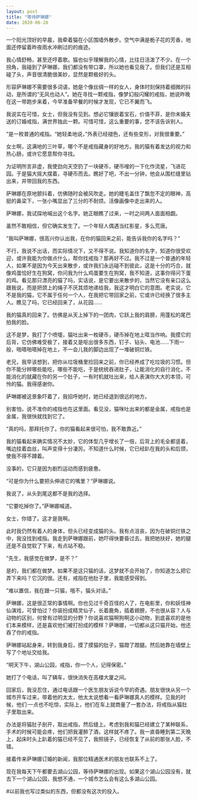 ```yaml
---
layout: post
title: "等待萨琳娜"
date: 2020-06-28
---
```

一个阳光顶好的早晨，我牵着猫在小区围墙外散步。空气中满是栀子花的芳香，地面还停留着昨夜雨水冲刷过的的痕迹。

我心情舒畅，甚至还哼着歌。猫也似乎理解我的心情，比往日活泼了不少。在一个拐角，我碰到了萨琳娜，我们都没有带口罩，所以她也看见我了。但我们还是互相碰了头，声音很清脆很美妙，显然是颗极好的头。

形容萨琳娜不需要很多词语，她是个像丝绸一样的女人，身体时刻保持着细微的抖动，是所谓的“无风也动人”。她在寻找一颗戒指，像梦幻般闪耀的戒指，她说昨晚在这一带跑步来着，今早准备早餐的时候才发现，它已不翼而飞。

我说实在可惜，女士，但我没有见到。想必它镶嵌着宝石，价值不菲，是你未婚夫送的订婚戒指，满世界独此一颗。可惜可惜，这么重要的事，您不该告诉别人。

”是一枚普通的戒指。“她轻柔地说，”外表已经褪色，还有些变形，对我很重要。”

女士啊，这满地的三叶草，哪个不是戒指藏身的好地方。我的猫有着发达的视力和热心肠，或许它愿意帮你寻找。

为证明所言非虚，我使劲向天空扔了一块硬币，硬币嗖的一下化作流星，飞进花园。于是猫大摇大摆着，寻硬币而去。瞧好了吧，不出一分钟，他会从围栏缝里钻出来，并带回我的东西。

萨琳娜在原地颤抖着，仿佛随时会被风吹走。她的睫毛盖住了飘忽不定的眼神，高挺的鼻梁下，一张小嘴显出了三分的不耐烦。活像画像中走出来的人。

萨琳娜，我试探地喊出这个名字。她正眼瞧了过来，一时之间两人面面相觑。

虽然不敢相信，但它确实发生了。一个年轻人偶遇当红影星，多么荒唐。

”我叫萨琳娜，很高兴你认出我，在你的猫回来之前，能告诉我你的名字吗？“

不行，我说不出话，而实际情况下，又不得不说。我知道你的名字，知道你很受欢迎，或许我能为你做点什么，帮你找戒指？那再好不过。我不过是一个普通的年轻人，如果不是因为今天出来散步，或许我们永远碰不到彼此，这是十分的巧合，就像鸡蛋恰好生在狗窝，你问我为什么鸡蛋要生在狗窝，我不知道，这事你得问下蛋的鸡。看见那只漂亮的猫了吗，实话说，是它要出来散步的，当然它没有亲口这么跟我说，而是把颈上的绳子不厌其烦地递给我，我这才明白它的意图。老实说，它不是我的猫，它不属于任何一个人，在我把它带回家之前，它或许已经换了很多主人。瞧见了吗，它已经回来了，从花园……

我的猫真的回来了。仿佛是从天上掉下的一团肉，它跃上我的肩膀，用蓬松的尾巴拍我的脸。

这不是梦，我打了个喷嚏，猫吐出来一枚硬币，硬币掉在地上哐当作响。我摸它的后背，它仿佛难受极了，接着又是呕出很多东西，钉子、钻头、电池……下雨一般，啪嗒啪嗒掉在地上，不一会儿我的脚边出现了一堆破铜烂铁。

老兄，我早该想到，把你从垃圾桶里捡回来之前，你已经养成了吃垃圾的习惯。但你不能分辨哪些能吃，哪些不能吃，于是统统吞进肚子，让能消化的自行消化，不能消化的就藏在你的另一个肚子，一有时机就吐出来，给人表演你大大的本领，可怜的猫。我得感谢你。

萨琳娜被这景象吓着了，我招呼她时，她已经退到很远的地方。

别害怕，说不准你的戒指也在这里面。看见没，猫咪吐出来的都是金属，戒指也是金属，我很快就找到它了。

“真的吗，那拜托你了。你的猫看起来很可怕，我不敢靠近。”

我的猫看起来确实情况不太妙，它的体型几乎增长了一倍，后背上的毛全都竖着，嘴边挂着血丝，叫声变得十分凄厉。不知道什么时候，它已经趴在我的头和后颈，使我不得不蹲着。

没事的，它只是因为剧烈运动而感到疲惫。

“可是你为什么要把头伸进它的嘴里？“萨琳娜说。

我说了，从头到尾这都不是我的选择。

“它要吃掉你了。”萨琳娜喊道。

女士，你错了。这才是我啊。

此时我仍然有着人的身体，但头已经变成猫的头。我有点沮丧，因为在破铜烂铁之中，我没找到戒指。我走到萨琳娜跟前，她吓得快要昏过去，我把她扶好，她的腿还是不自觉软了下来，有点站不稳。

”先生，我感觉在做梦，是不？”

是的，我们都在做梦。如果不是这只猫的话，这梦就不会开始了，你知道怎么把它弄下来吗？它沉的很。还有，戒指在他肚子里，我能感受得到。

”难以置信，我在跟一只猫，哦不，猫头对话。”

萨琳娜，这是很正常的事情啊。你也见过千奇百怪的人了，在电影里，你和妖怪神仙演戏，可曾怕过？你装扮成精灵仙子，长着鹿角，插着翅膀，不也很从容？人与动物的区别，何曾有过明显的分野？你说喜欢猫啊狗啊这小动物，到底喜欢的是他们本来模样，还是喜欢他们被打扮成的模样？萨琳娜，一切都从这只猫开始，他还吞了你的戒指。

萨琳娜站起身来，转到我身后，摸了摸猫的肚子，猫蹬了蹬腿。然后她靠在墙壁上写了个地址交给我。

“明天下午，湖山公园，戒指，你一个人，记得保密。”

她打了个电话，叫了辆车，很快消失在高楼大厦之间。

回家后，我没忍住，通过电话跟一个医生朋友诉说今早的奇遇。朋友很快从另一个城市开车过来，带着他的太太，他太太说想看一看萨琳娜真人的模样。见我的时候，他们·一点也不吃惊，实际上，他们在车上就商量了一套办法，将戒指从猫肚子里取出来。

办法是将猫肚子剖开，取出戒指，然后缝上。考虑到我和猫已经建立了某种联系，手术的时候可能会疼，他们把我灌醉了酒，这样就不疼了。我一直昏睡到第二天晚上，起床时头上趴着的猫已经不见了，我照镜子，已经恢复了从前的那张人脸，不错。

接着传来萨琳娜订婚的新闻，我那位精通医术的朋友也联系不上了。

现在我每天下午都要去湖山公园，等待萨琳娜的出现。如果这个湖山公园没有，就去下一个湖山公园，我想不通，一个城市怎么会有这么多湖山公园。

#以前我也写过类似的东西，但都没有这次的投入。
